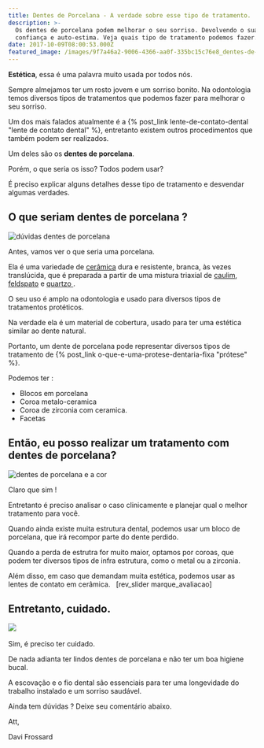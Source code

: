 ```yaml
---
title: Dentes de Porcelana - A verdade sobre esse tipo de tratamento.
description: >-
  Os dentes de porcelana podem melhorar o seu sorriso. Devolvendo o sua
  confiança e auto-estima. Veja quais tipo de tratamento podemos fazer.
date: 2017-10-09T08:00:53.000Z
featured_image: /images/9f7a46a2-9006-4366-aa0f-335bc15c76e8_dentes-de-porcelana.jpg
---
```

**Estética**, essa é uma palavra muito usada por todos nós. 

Sempre almejamos ter um rosto jovem e um sorriso bonito. Na odontologia temos diversos tipos de tratamentos que podemos fazer para melhorar o seu sorriso. 

Um dos mais falados atualmente é a {% post_link lente-de-contato-dental "lente de contato dental" %}, entretanto existem outros procedimentos que também podem ser realizados. 

Um deles são os **dentes de porcelana**. 

Porém, o que seria os isso? Todos podem usar? 

É preciso explicar alguns detalhes desse tipo de tratamento e desvendar algumas verdades.

## **O que seriam dentes de porcelana ?**

![dúvidas dentes de porcelana](/images/3cab6010-6fcc-41ac-b2ac-746f55cccd14_dentes-de-porcelana-sorriso.jpg) 

Antes, vamos ver o que seria uma porcelana. 

Ela é uma variedade de [cerâmica](https://pt.wikipedia.org/wiki/Cer%C3%A2mica) dura e resistente, branca, às vezes translúcida, que é preparada a partir de uma mistura triaxial de [caulim](https://pt.wikipedia.org/wiki/Caulim), [feldspato](https://pt.wikipedia.org/wiki/Feldspato) e [quartzo ](https://pt.wikipedia.org/wiki/Quartzo).

O seu uso é amplo na odontologia e usado para diversos tipos de tratamentos protéticos. 

Na verdade ela é um material de cobertura, usado para ter uma estética similar ao dente natural. 

Portanto, um dente de porcelana pode representar diversos tipos de tratamento de {% post_link o-que-e-uma-protese-dentaria-fixa "prótese" %}. 

Podemos ter :

* Blocos em porcelana
* Coroa metalo-ceramica
* Coroa de zirconia com ceramica.
* Facetas

## **Então, eu posso realizar um tratamento com dentes de porcelana?**

![dentes de porcelana e a cor](/images/79ae6455-c729-4e75-89ea-7173caeabe74_dentes-de-porcelana-cor.jpg) 

Claro que sim ! 

Entretanto é preciso analisar o caso clinicamente e planejar qual o melhor tratamento para você. 

Quando ainda existe muita estrutura dental, podemos usar um bloco de porcelana, que irá recompor parte do dente perdido. 

Quando a perda de estrutra for muito maior, optamos por coroas, que podem ter diversos tipos de infra estrutura, como o metal ou a zirconia. 

Além disso, em caso que demandam muita estética, podemos usar as lentes de contato em cerâmica.   \[rev_slider marque_avaliacao]  

## **Entretanto, cuidado.**

![](/images/0e386db3-b00a-43ce-861a-5c52561818c1_dentes-de-porcelana-estetica.jpg)   

Sim, é preciso ter cuidado. 

De nada adianta ter lindos dentes de porcelana e não ter um boa higiene bucal. 

A escovação e o fio dental são essenciais para ter uma longevidade do trabalho instalado e um sorriso saudável.

Ainda tem dúvidas ? Deixe seu comentário abaixo.

Att, 

Davi Frossard
